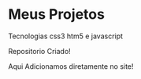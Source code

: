 # Meus Projetos
 Tecnologias css3 htm5 e javascript


Repositorio Criado!

Aqui Adicionamos diretamente no site!
